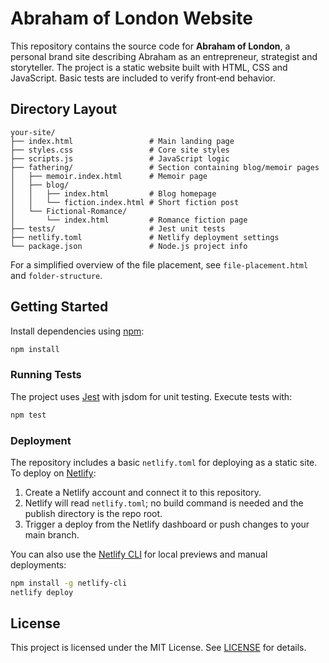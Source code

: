 # Abraham of London Website

This repository contains the source code for **Abraham of London**, a personal brand site describing Abraham as an entrepreneur, strategist and storyteller. The project is a static website built with HTML, CSS and JavaScript. Basic tests are included to verify front‑end behavior.

## Directory Layout

```
your-site/
├── index.html                 # Main landing page
├── styles.css                 # Core site styles
├── scripts.js                 # JavaScript logic
├── fathering/                 # Section containing blog/memoir pages
│   ├── memoir.index.html      # Memoir page
│   ├── blog/
│   │   ├── index.html         # Blog homepage
│   │   └── fiction.index.html # Short fiction post
│   └── Fictional-Romance/
│       └── index.html         # Romance fiction page
├── tests/                     # Jest unit tests
├── netlify.toml               # Netlify deployment settings
└── package.json               # Node.js project info
```

For a simplified overview of the file placement, see `file-placement.html` and `folder-structure`.

## Getting Started

Install dependencies using [npm](https://www.npmjs.com/):

```bash
npm install
```

### Running Tests

The project uses [Jest](https://jestjs.io/) with jsdom for unit testing. Execute tests with:

```bash
npm test
```

### Deployment

The repository includes a basic `netlify.toml` for deploying as a static site. To deploy on [Netlify](https://www.netlify.com/):

1. Create a Netlify account and connect it to this repository.
2. Netlify will read `netlify.toml`; no build command is needed and the publish directory is the repo root.
3. Trigger a deploy from the Netlify dashboard or push changes to your main branch.

You can also use the [Netlify CLI](https://docs.netlify.com/cli/get-started/) for local previews and manual deployments:

```bash
npm install -g netlify-cli
netlify deploy
```

## License

This project is licensed under the MIT License. See [LICENSE](LICENSE) for details.
